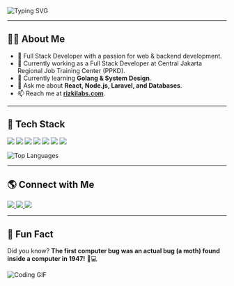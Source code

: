 ![Typing SVG](https://readme-typing-svg.herokuapp.com?font=Fira+Code&size=22&pause=1000&color=00FF00&center=true&vCenter=true&width=500&lines=Hi%2C+there+I'm+Rizki!+%F0%9F%91%8B;Thanks+for+coming!+%F0%9F%9A%80;+%E2%9C%A8)

---

## 👨‍💻 About Me  
- 🚀 Full Stack Developer with a passion for web & backend development.  
- 💼 Currently working as a Full Stack Developer at Central Jakarta Regional Job Training Center (PPKD).
- 🌱 Currently learning **Golang & System Design**.
- 💬 Ask me about **React, Node.js, Laravel, and Databases**.  
- 📫 Reach me at **[rizkilabs.com](mailto:rizki@example.com)**.  

---

## 🚀 Tech Stack  
<p align="left">
  <img src="https://img.shields.io/badge/-React-61DAFB?style=flat-square&logo=react" />
  <img src="https://img.shields.io/badge/-Node.js-339933?style=flat-square&logo=node.js&logoColor=white" />
  <img src="https://img.shields.io/badge/-Laravel-FF2D20?style=flat-square&logo=laravel&logoColor=white" />
  <img src="https://img.shields.io/badge/-Golang-00ADD8?style=flat-square&logo=go&logoColor=white" />
  <img src="https://img.shields.io/badge/-MySQL-4479A1?style=flat-square&logo=mysql&logoColor=white" />
  <img src="https://img.shields.io/badge/-PostgreSQL-336791?style=flat-square&logo=postgresql&logoColor=white" />
  <img src="https://img.shields.io/badge/-MongoDB-47A248?style=flat-square&logo=mongodb&logoColor=white" />
</p>

<p align="left">
  <img src="https://github-readme-stats.vercel.app/api/top-langs/?username=rizkilabs&layout=compact&theme=tokyonight" alt="Top Languages" />
</p>

---
 
## 🌎 Connect with Me  
<p align="left">
  <a href="https://linkedin.com/in/rizkilabs">
    <img src="https://img.shields.io/badge/-LinkedIn-blue?style=flat-square&logo=linkedin&logoColor=white" />
  </a>
  <a href="https://rizkilabs.com">
    <img src="https://img.shields.io/badge/-Website-black?style=flat-square&logo=googlechrome&logoColor=white" />
  </a>
  <a href="mailto:rizkilabs.dev@gmail.com">
    <img src="https://img.shields.io/badge/-Email-c14438?style=flat-square&logo=gmail&logoColor=white" />
  </a>
</p>


---

## 🎉 Fun Fact  
Did you know? **The first computer bug was an actual bug (a moth) found inside a computer in 1947!** 🦋💻  

![Coding GIF](https://media.giphy.com/media/qgQUggAC3Pfv687qPC/giphy.gif)  
